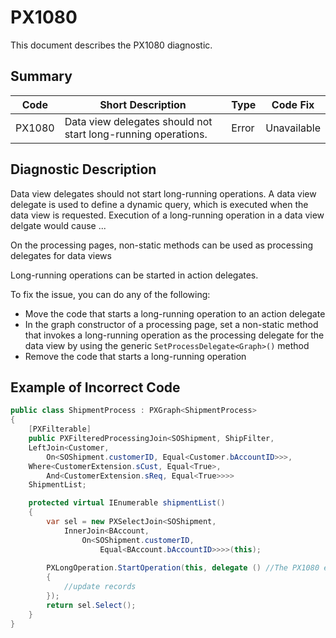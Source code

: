 # PX1080
This document describes the PX1080 diagnostic.

## Summary

| Code   | Short Description                                             | Type  | Code Fix    | 
| ------ | ------------------------------------------------------------- | ----- | ----------- | 
| PX1080 | Data view delegates should not start long-running operations. | Error | Unavailable |

## Diagnostic Description
Data view delegates should not start long-running operations. A data view delegate is used to define a dynamic query, which is executed when the data view is requested. Execution of a long-running operation in a data view delgate would cause ... 

On the processing pages, non-static methods can be used as processing delegates for data views

Long-running operations can be started in action delegates.

To fix the issue, you can do any of the following:

 - Move the code that starts a long-running operation to an action delegate
 - In the graph constructor of a processing page, set a non-static method that invokes a long-running operation as the processing delegate for the data view by using the generic `SetProcessDelegate<Graph>()` method
 - Remove the code that starts a long-running operation

## Example of Incorrect Code

```C#
public class ShipmentProcess : PXGraph<ShipmentProcess>
{
    [PXFilterable]
    public PXFilteredProcessingJoin<SOShipment, ShipFilter,
    LeftJoin<Customer,
        On<SOShipment.customerID, Equal<Customer.bAccountID>>>,
    Where<CustomerExtension.sCust, Equal<True>,
        And<CustomerExtension.sReq, Equal<True>>>>
    ShipmentList;

    protected virtual IEnumerable shipmentList()
    {
        var sel = new PXSelectJoin<SOShipment,
            InnerJoin<BAccount,
                On<SOShipment.customerID,
                    Equal<BAccount.bAccountID>>>>(this);
    
        PXLongOperation.StartOperation(this, delegate () //The PX1080 error is displayed for this line.
        {
            //update records
        });
        return sel.Select();
    }
}
```